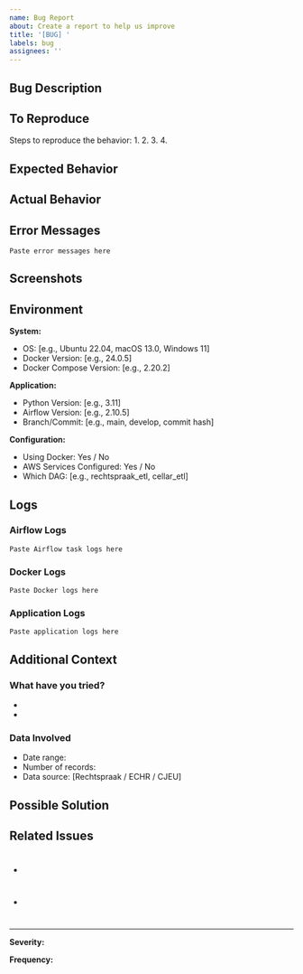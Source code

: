 ```yaml
---
name: Bug Report
about: Create a report to help us improve
title: '[BUG] '
labels: bug
assignees: ''
---
```


## Bug Description
<!-- A clear and concise description of what the bug is -->

## To Reproduce
Steps to reproduce the behavior:
1. 
2. 
3. 
4. 

## Expected Behavior
<!-- A clear and concise description of what you expected to happen -->

## Actual Behavior
<!-- What actually happened -->

## Error Messages
<!-- Include full error messages and stack traces -->

```
Paste error messages here
```

## Screenshots
<!-- If applicable, add screenshots to help explain your problem -->

## Environment
<!-- Please complete the following information -->

**System:**
- OS: [e.g., Ubuntu 22.04, macOS 13.0, Windows 11]
- Docker Version: [e.g., 24.0.5]
- Docker Compose Version: [e.g., 2.20.2]

**Application:**
- Python Version: [e.g., 3.11]
- Airflow Version: [e.g., 2.10.5]
- Branch/Commit: [e.g., main, develop, commit hash]

**Configuration:**
- Using Docker: Yes / No
- AWS Services Configured: Yes / No
- Which DAG: [e.g., rechtspraak_etl, cellar_etl]

## Logs
<!-- Include relevant log output -->

### Airflow Logs
```
Paste Airflow task logs here
```

### Docker Logs
```
Paste Docker logs here
```

### Application Logs
```
Paste application logs here
```

## Additional Context
<!-- Add any other context about the problem here -->

### What have you tried?
<!-- List troubleshooting steps you've already attempted -->

- 
- 

### Data Involved
<!-- If the bug is data-related -->
- Date range: 
- Number of records: 
- Data source: [Rechtspraak / ECHR / CJEU]

## Possible Solution
<!-- If you have ideas on how to fix this, please share -->

## Related Issues
<!-- Link to related issues if any -->

- #
- #

---

**Severity:** 
<!-- Choose one: Critical / High / Medium / Low -->

**Frequency:**
<!-- Choose one: Always / Often / Sometimes / Rarely -->


